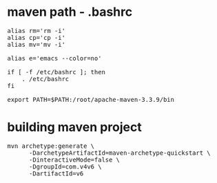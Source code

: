 # maven path - .bashrc

<pre>
alias rm='rm -i'
alias cp='cp -i'
alias mv='mv -i'

alias e='emacs --color=no'

if [ -f /etc/bashrc ]; then
	. /etc/bashrc
fi

export PATH=$PATH:/root/apache-maven-3.3.9/bin
</pre>

# building maven project

<pre>
mvn archetype:generate \
      -DarchetypeArtifactId=maven-archetype-quickstart \
      -DinteractiveMode=false \
      -DgroupId=com.v4v6 \
      -DartifactId=v6
</pre>